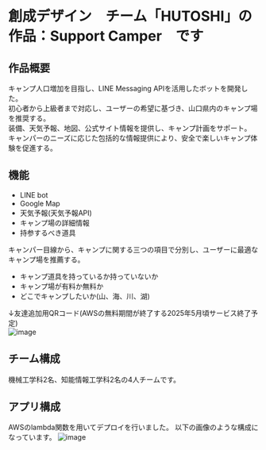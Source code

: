 # 創成デザイン　チーム「HUTOSHI」の作品：Support Camper　です

## 作品概要
キャンプ人口増加を目指し、LINE Messaging APIを活用したボットを開発した。  
初心者から上級者まで対応し、ユーザーの希望に基づき、山口県内のキャンプ場を推奨する。  
装備、天気予報、地図、公式サイト情報を提供し、キャンプ計画をサポート。  
キャンパーのニーズに応じた包括的な情報提供により、安全で楽しいキャンプ体験を促進する。

## 機能
* LINE bot
* Google Map
* 天気予報(天気予報API)
* キャンプ場の詳細情報
* 持参するべき道具

キャンパー目線から、キャンプに関する三つの項目で分別し、ユーザーに最適なキャンプ場を推薦する。
* キャンプ道具を持っているか持っていないか
* キャンプ場が有料か無料か
* どこでキャンプしたいか(山、海、川、湖)

↓友達追加用QRコード(AWSの無料期間が終了する2025年5月頃サービス終了予定)  
![image](https://github.com/user-attachments/assets/5be3cc25-d547-4901-83c2-b0ccd9fcb7e9)


## チーム構成
機械工学科2名、知能情報工学科2名の4人チームです。

## アプリ構成
AWSのlambda関数を用いてデプロイを行いました。
以下の画像のような構成になっています。
![image](https://github.com/user-attachments/assets/305c3c6a-3ca3-4ff1-b2fa-0a9d1df07338)
